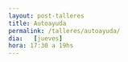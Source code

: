 ```yaml
---
layout: post-talleres
title: Autoayuda
permalink: /talleres/autoayuda/
dia:   [jueves]
hora: 17:30 a 19hs
---
```

